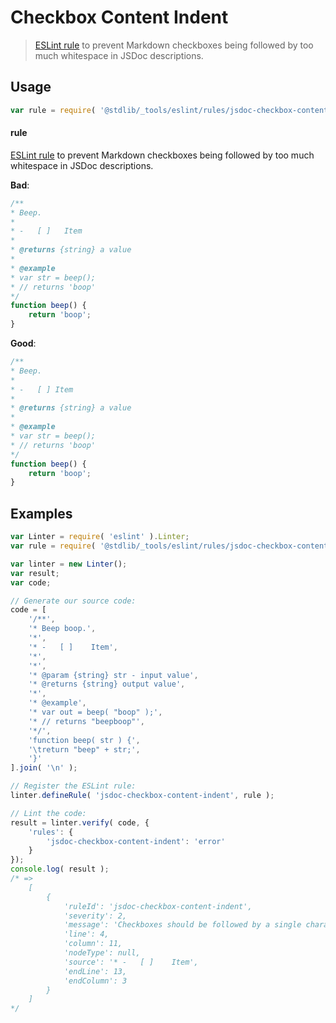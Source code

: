 # Checkbox Content Indent

> [ESLint rule][eslint-rules] to prevent Markdown checkboxes being followed by too much whitespace in JSDoc descriptions.

<section class="intro">

</section>

<!-- /.intro -->

<section class="usage">

## Usage

```javascript
var rule = require( '@stdlib/_tools/eslint/rules/jsdoc-checkbox-content-indent' );
```

#### rule

[ESLint rule][eslint-rules] to prevent Markdown checkboxes being followed by too much whitespace in JSDoc descriptions.

**Bad**:

<!-- eslint-disable stdlib/jsdoc-checkbox-content-indent, stdlib/jsdoc-markdown-remark -->

```javascript
/**
* Beep.
*
* -   [ ]   Item
*
* @returns {string} a value
*
* @example
* var str = beep();
* // returns 'boop'
*/
function beep() {
    return 'boop';
}
```

**Good**:

```javascript
/**
* Beep.
*
* -   [ ] Item
*
* @returns {string} a value
*
* @example
* var str = beep();
* // returns 'boop'
*/
function beep() {
    return 'boop';
}
```

</section>

<!-- /.usage -->

<section class="examples">

## Examples

<!-- eslint no-undef: "error" -->

```javascript
var Linter = require( 'eslint' ).Linter;
var rule = require( '@stdlib/_tools/eslint/rules/jsdoc-checkbox-content-indent' );

var linter = new Linter();
var result;
var code;

// Generate our source code:
code = [
    '/**',
    '* Beep boop.',
    '*',
    '* -   [ ]    Item',
    '*',
    '*',
    '* @param {string} str - input value',
    '* @returns {string} output value',
    '*',
    '* @example',
    '* var out = beep( "boop" );',
    '* // returns "beepboop"',
    '*/',
    'function beep( str ) {',
    '\treturn "beep" + str;',
    '}'
].join( '\n' );

// Register the ESLint rule:
linter.defineRule( 'jsdoc-checkbox-content-indent', rule );

// Lint the code:
result = linter.verify( code, {
    'rules': {
        'jsdoc-checkbox-content-indent': 'error'
    }
});
console.log( result );
/* =>
    [
        {
            'ruleId': 'jsdoc-checkbox-content-indent',
            'severity': 2,
            'message': 'Checkboxes should be followed by a single character',
            'line': 4,
            'column': 11,
            'nodeType': null,
            'source': '* -   [ ]    Item',
            'endLine': 13,
            'endColumn': 3
        }
    ]
*/
```

</section>

<!-- /.examples -->

<section class="links">

[eslint-rules]: https://eslint.org/docs/developer-guide/working-with-rules

</section>

<!-- /.links -->
